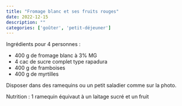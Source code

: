```yaml
---
title: "Fromage blanc et ses fruits rouges"
date: 2022-12-15
description: ""
categories: ['goûter', 'petit-déjeuner']
---
```

Ingrédients pour 4 personnes :
- 400 g de fromage blanc à 3% MG
- 4 cac de sucre complet type rapadura
- 400 g de framboises
- 400 g de myrtilles

Disposer dans des ramequins ou un petit saladier comme sur la photo.

Nutrition : 1 ramequin équivaut à un laitage sucré et un fruit